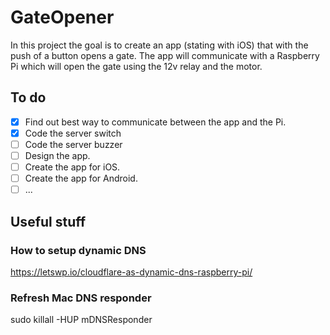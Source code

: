 # GateOpener
In this project the goal is to create an app (stating with iOS) that with the push of a button opens a gate.
The app will communicate with a Raspberry Pi which will open the gate using the 12v relay and the motor.

## To do
- [x] Find out best way to communicate between the app and the Pi.
- [x] Code the server switch
- [ ] Code the server buzzer
- [ ] Design the app.
- [ ] Create the app for iOS.
- [ ] Create the app for Android.
- [ ] ...

## Useful stuff
### How to setup dynamic DNS
https://letswp.io/cloudflare-as-dynamic-dns-raspberry-pi/
### Refresh Mac DNS responder
sudo killall -HUP mDNSResponder

